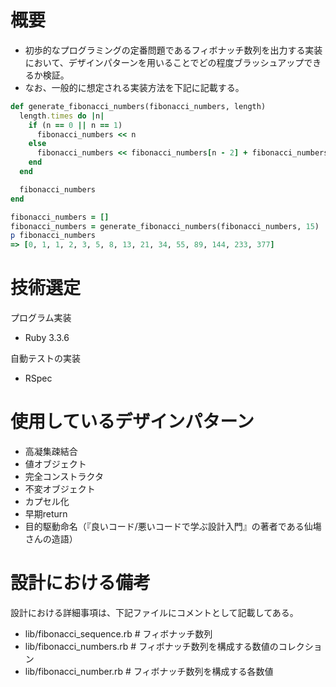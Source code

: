 # 概要
- 初歩的なプログラミングの定番問題であるフィボナッチ数列を出力する実装において、デザインパターンを用いることでどの程度ブラッシュアップできるか検証。
- なお、一般的に想定される実装方法を下記に記載する。

```ruby
def generate_fibonacci_numbers(fibonacci_numbers, length)
  length.times do |n|
    if (n == 0 || n == 1)
      fibonacci_numbers << n
    else
      fibonacci_numbers << fibonacci_numbers[n - 2] + fibonacci_numbers[n - 1]
    end
  end

  fibonacci_numbers
end

fibonacci_numbers = []
fibonacci_numbers = generate_fibonacci_numbers(fibonacci_numbers, 15)
p fibonacci_numbers
=> [0, 1, 1, 2, 3, 5, 8, 13, 21, 34, 55, 89, 144, 233, 377]

```

# 技術選定
プログラム実装
- Ruby 3.3.6

自動テストの実装
- RSpec

# 使用しているデザインパターン
- 高凝集疎結合
- 値オブジェクト
- 完全コンストラクタ
- 不変オブジェクト
- カプセル化
- 早期return
- 目的駆動命名（『良いコード/悪いコードで学ぶ設計入門』の著者である仙塲さんの造語）

# 設計における備考
設計における詳細事項は、下記ファイルにコメントとして記載してある。
- lib/fibonacci_sequence.rb # フィボナッチ数列
- lib/fibonacci_numbers.rb # フィボナッチ数列を構成する数値のコレクション
- lib/fibonacci_number.rb # フィボナッチ数列を構成する各数値
